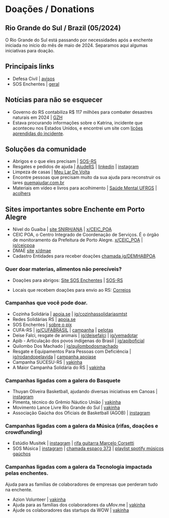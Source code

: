 # Doações / Donations

## Rio Grande do Sul / Brazil  (05/2024)
  
O Rio Grande do Sul está passando por necessidades após a enchente iniciada no início do mês de maio de 2024. Separamos aqui algumas iniciativas para doação.  
  
  
## Principais links  
  
- Defesa Civil | [avisos](https://defesacivil.rs.gov.br/avisos-e-alertas)  
- SOS Enchentes | [geral](https://sosenchentes.rs.gov.br)  
  
## Notícias para não se esquecer  
  
- Governo do RS contabiliza R$ 117 milhões para combater desastres naturais em 2024 | [GZH](https://gauchazh.clicrbs.com.br/geral/noticia/2024/05/governo-do-rs-contabiliza-r-117-milhoes-para-combater-desastres-naturais-em-2024-clvpovc5m01sl011wund3myiw.html)  
- Estava procurando informações sobre o Katrina, incidente que aconteceu nos Estados Unidos, e encontrei um site com [lições aprendidas do incidente](https://georgewbush-whitehouse.archives.gov/reports/katrina-lessons-learned/chapter4.html#:~:text=In%20the%20case%20of%20Katrina,and%20local%20governments%20to%20provide.).  
  
  
  
## Soluções da comunidade  
  
- Abrigos e o que eles precisam | [SOS-RS](https://sos-rs.com)  
- Resgates e pedidos de ajuda | [AjudeRS](https://ajuders.com.br) | [linkedin](https://www.linkedin.com/company/ajuders/) | [instagram](https://www.instagram.com/ajuders.com.br/)  
- Limpeza de casas | [Meu Lar De Volta](https://www.meulardevolta.com.br/)  
- Encontre pessoas que precisam muito da sua ajuda para reconstruir os lares [quemajudar.com.br](https://quemajudar.com.br/)  
- Materiais em vídeo e livros para acolhimento | [Saúde Mental UFRGS](https://www.ufrgs.br/saudemental/) | [acolhers](https://acolhers.framer.ai/materiais)  
  
  
## Sites importantes sobre Enchente em Porto Alegre  
  
- Nível do Guaíba | [site SNIRH/ANA](https://nivelguaiba.com/) | [x/CEIC_POA](https://twitter.com/CEIC_POA)  
- CEIC POA, o Centro Integrado de Coordenação de Serviços. É o órgão de monitoramento da Prefeitura de Porto Alegre. [x/CEIC_POA](https://twitter.com/CEIC_POA) |  [ig/ceicpoa](https://www.instagram.com/ceicpoa/)  
- DMAE [site](https://prefeitura.poa.br/dmae) [x/dmae](https://twitter.com/dmaepoa)  
- Cadastro Entidades para receber doações [chamada ig/DEMHABPOA](https://www.instagram.com/p/C66SUjVuuvC/)  
  
   
### Quer doar materias, alimentos não perecíveis?  
  
- Doações para abrigos: [Site SOS Enchentes](https://sosenchentes.rs.gov.br/doacoes-em-geral) | [SOS-RS](https://sos-rs.com)  
  
- Locais que recebem doações para envio ao RS: [Correios](https://blog.correios.com.br/2024/05/07/ampliamos-nossa-rede-de-apoio-as-vitimas-saiba-onde-e-o-que-doar-para-ajudar-2/)  
  
  
### Campanhas que você pode doar.  
  
- Cozinha Solidária | [apoia.se](https://apoia.se/enchentesrs) | [ig/cozinhassolidariasmtst](https://www.instagram.com/cozinhassolidariasmtst)  
- Redes Solidárias RS | [apoia.se](https://descubra.apoia.se/redes-solidarias)  
- SOS Enchentes | [sobre o pix](https://sosenchentes.rs.gov.br/sobre-o-pix)  
- CUFA-RS | [ig/CUFABRASIL](https://www.instagram.com/cufabrasil) | [campanha](https://www.instagram.com/p/C6lx2OEugfd/) | [pelotas](https://www.instagram.com/p/C66FZGUgW9t/)  
- Deise Falci, resgate de animais | [ig/deisefalci](https://www.instagram.com/deisefalci) | [ig/vemadotar](https://www.instagram.com/vemadotar/)  
- Apib - Articulação dos povos indígenas do Brasil | [ig/apiboficial](https://www.instagram.com/apiboficial)  
- Quilombo Dos Machado | [ig/quilombodosmachado](https://www.instagram.com/quilombodosmachado)  
- Resgate e Equipamentos Para Pessoas com Deficiência | [ig/rodandopelavida](https://www.instagram.com/rodandopelavida) | [campanha apoiase](https://apoia.se/rodandocompcdsnors)  
- Campanha SUCESU-RS | [vakinha](https://www.vakinha.com.br/vaquinha/vamos-ajudar-as-familias-do-rs)  
- A Maior Campanha Solidária do RS | [vakinha](https://www.vakinha.com.br/vaquinha/a-maior-campanha-solidaria-do-rs)  
  
  
### Campanhas ligadas com a galera do Basquete  
  
- Thuyan Oliveira Basketball, ajudando diversas iniciativas em Canoas | [instagram](https://www.instagram.com/p/C6tPKvSuELV/)  
- Pimenta, técnico do Grêmio Náutico União |  [vakinha](https://www.vakinha.com.br/vaquinha/vamos-apoiar-o-coach-pimenta-e-sua-familia-a-se-recuperar-dos-imensuraveis-danos-causados-pelas-enchentes-no-rs)  
- Movimento Lance Livre Rio Grande do Sul | [vakinha](https://www.vakinha.com.br/vaquinha/movimento-lance-livre-rio-grande-do-sul)  
- Associação Gaúcha dos Oficiais de Basketball (AGOB) | [instagram](https://www.instagram.com/p/C7MeoOhu-7X)  
  
  
### Campanhas ligadas com a galera da Música (rifas, doações e crowdfunding)  
  
- Estúdio Musitek | [instagram](https://www.instagram.com/p/C6_865jOdwb) | [rifa guitarra Marcelo Corsetti](https://rifapersonalizada.com.br/rifa-de-apoio-aos-estudios-musitektamborearte-e-ao-gravador-pub-yOjFGk)  
- SOS Música | [instagram](https://www.instagram.com/sosmusicapoa/) | [chamada espaço 373](https://www.instagram.com/p/C7FMWe7OTky) | [playlist spotify músicos gaúchos](https://open.spotify.com/playlist/5f5g6pnBQKLxaGoCEAN7ra?si=75cbd8fcf09c448b) 
  
  
### Campanhas ligadas com a galera da Tecnologia impactada pelas enchentes.  
  
Ajuda para as famílias de colaboradores de empresas que perderam tudo na enchente.  
  
- Azion Volunteer | [vakinha](https://www.vakinha.com.br/vaquinha/azion-volunteer)
- Ajuda para as famílias dos colaboradores da uMov.me | [vakinha](https://www.vakinha.com.br/vaquinha/ajuda-para-as-familias-dos-colaboradores-da-umov-me-que-perderam-tudo-na-enchente)  
- Ajude os colaboradores das startups da WOW | [vakinha](https://www.vakinha.com.br/vaquinha/ajude-os-prejudicados-da-enchente-do-rio-grande-do-sul)  
  
  
  
